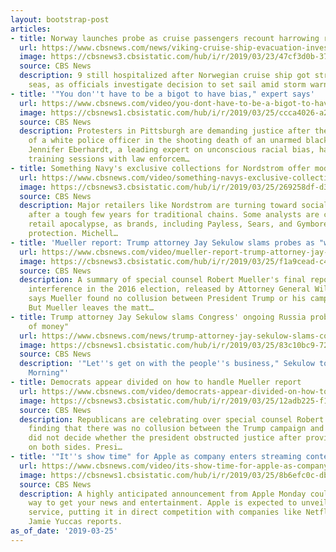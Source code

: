 ```yaml
---
layout: bootstrap-post
articles:
- title: Norway launches probe as cruise passengers recount harrowing rescue
  url: https://www.cbsnews.com/news/viking-cruise-ship-evacuation-investigation-norway-decision-sail-storm-warnings/
  image: https://cbsnews3.cbsistatic.com/hub/i/r/2019/03/23/47cf3d0b-3779-4f13-a530-d5be0de1266f/thumbnail/1200x630/d695d63da4aa41ff165f50f4f39f67df/cbsn-fusion-1300-people-evacuated-from-cruise-ship-in-norway-thumbnail-1811584-640x360.jpg
  source: CBS News
  description: 9 still hospitalized after Norwegian cruise ship got stranded in high
    seas, as officials investigate decision to set sail amid storm warnings
- title: '"You don''t have to be a bigot to have bias," expert says'
  url: https://www.cbsnews.com/video/you-dont-have-to-be-a-bigot-to-have-bias-expert-says/
  image: https://cbsnews1.cbsistatic.com/hub/i/r/2019/03/25/ccca4026-a2cf-44c0-a8a6-f65b51c6df2b/thumbnail/1200x630/1b0567150f2aac432b41a4a901ac1c9d/0325-ctm-biased-eberhardt-1812607-640x360.jpg
  source: CBS News
  description: Protesters in Pittsburgh are demanding justice after the acquittal
    of a white police officer in the shooting death of an unarmed black teenager.
    Jennifer Eberhardt, a leading expert on unconscious racial bias, has conducted
    training sessions with law enforcem…
- title: Something Navy's exclusive collections for Nordstrom offer modern marketing
  url: https://www.cbsnews.com/video/something-navys-exclusive-collections-for-nordstrom-offer-modern-marketing/
  image: https://cbsnews3.cbsistatic.com/hub/i/r/2019/03/25/269258df-d35a-4bae-8473-bacc80ec807a/thumbnail/1200x630/9d65dabd16ea350f3cca05dcfdf8e542/0325-ctm-somethingnavy-miller-1812616-640x360.jpg
  source: CBS News
  description: Major retailers like Nordstrom are turning toward social media influencers
    after a tough few years for traditional chains. Some analysts are calling it a
    retail apocalypse, as brands, including Payless, Sears, and Gymboree, seek bankruptcy
    protection. Michell…
- title: 'Mueller report: Trump attorney Jay Sekulow slams probes as "waste of money"'
  url: https://www.cbsnews.com/video/mueller-report-trump-attorney-jay-sekulow-slams-probes-as-waste-of-money/
  image: https://cbsnews3.cbsistatic.com/hub/i/r/2019/03/25/f1a9cead-c49f-49c9-862f-6d3e637ef253/thumbnail/1200x630/cc8b3f0d9332ba02641387b2507bf57d/0325-ctm-whjay-sekulow-1812602-640x360.jpg
  source: CBS News
  description: A summary of special counsel Robert Mueller's final report on Russian
    interference in the 2016 election, released by Attorney General William Barr,
    says Mueller found no collusion between President Trump or his campaign and Russia.
    But Mueller leaves the matt…
- title: Trump attorney Jay Sekulow slams Congress' ongoing Russia probes as a "waste
    of money"
  url: https://www.cbsnews.com/news/trump-attorney-jay-sekulow-slams-congress-russia-probes-as-a-waste-of-money/
  image: https://cbsnews1.cbsistatic.com/hub/i/r/2019/03/25/83c10bc9-720f-4a17-9ace-c6ef22128292/thumbnail/1200x630/e3f01a080cbd23111d9a2d0a4438e256/screen-shot-2019-03-25-at-7-13-42-am.png
  source: CBS News
  description: '"Let''s get on with the people''s business," Sekulow told "CBS This
    Morning"'
- title: Democrats appear divided on how to handle Mueller report
  url: https://www.cbsnews.com/video/democrats-appear-divided-on-how-to-handle-mueller-report/
  image: https://cbsnews3.cbsistatic.com/hub/i/r/2019/03/25/12adb225-f163-44f9-928d-1f2819360823/thumbnail/1200x630/8e47ce8a4c78f6a0d1dd34766f381595/0325-ctm-muellerreport-okeefe-1812588-640x360.jpg
  source: CBS News
  description: Republicans are celebrating over special counsel Robert Mueller’s reported
    finding that there was no collusion between the Trump campaign and Russia. Mueller
    did not decide whether the president obstructed justice after providing evidence
    on both sides. Presi…
- title: '"It''s show time" for Apple as company enters streaming content race'
  url: https://www.cbsnews.com/video/its-show-time-for-apple-as-company-enters-streaming-content-race/
  image: https://cbsnews1.cbsistatic.com/hub/i/r/2019/03/25/8b6efc0c-db9b-45c3-bb1a-8ba8ec79d4c2/thumbnail/1200x630/21092972a857e717321caae618c63216/0325-ctm-apple-yuccas-1812595-640x360.jpg
  source: CBS News
  description: A highly anticipated announcement from Apple Monday could offer a new
    way to get your news and entertainment. Apple is expected to unveil its own streaming
    service, putting it in direct competition with companies like Netflix and Amazon.
    Jamie Yuccas reports.
as_of_date: '2019-03-25'
---
```


